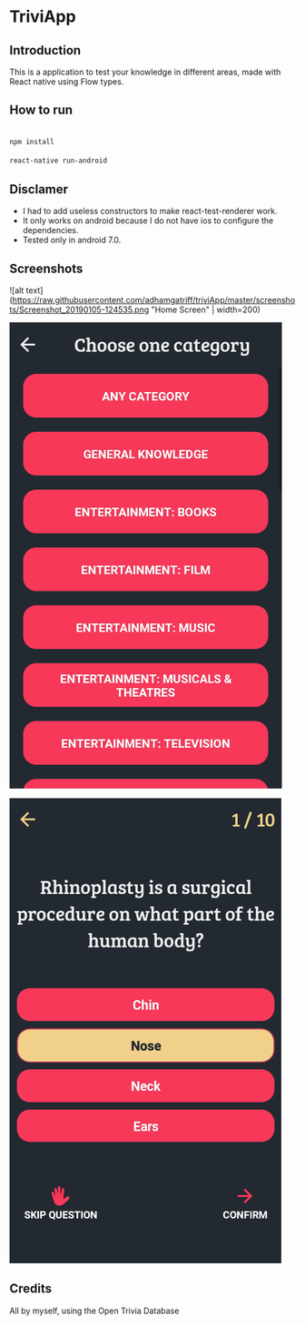 # TriviApp

## Introduction
This is a application to test your knowledge in different areas, made with React native using Flow types.

## How to run

``` bash

npm install

react-native run-android

```

## Disclamer
  * I had to add useless constructors to make react-test-renderer work.
  * It only works on android because I do not have ios to configure the dependencies.
  * Tested only in android 7.0.

## Screenshots

![alt text](https://raw.githubusercontent.com/adhamgatriff/triviApp/master/screenshots/Screenshot_20190105-124535.png "Home Screen" | width=200)

![alt text](https://raw.githubusercontent.com/adhamgatriff/triviApp/master/screenshots/Screenshot_20190105-124539.png "Choose category section")

![alt text](https://raw.githubusercontent.com/adhamgatriff/triviApp/master/screenshots/Screenshot_20190105-124557.png "Question screen")


## Credits
All by myself, using the Open Trivia Database
